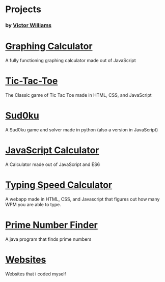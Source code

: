 # Projects
### by [Victor Williams](https://vaporjawn.github.io)

# [Graphing Calculator](https://github.com/Vaporjawn/Graphing-Calculator)
A fully functioning graphing calculator made out of JavaScript

# [Tic-Tac-Toe](https://github.com/Vaporjawn/Tic-Tac-Toe)
The Classic game of Tic Tac Toe made in HTML, CSS, and JavaScript

# [Sud0ku](https://github.com/Vaporjawn/Sud0ku)
A Sud0ku game and solver made in python (also a version in JavaScript)

# [JavaScript Calculator](https://github.com/Vaporjawn/Javascript-Calculator)
A Calculator made out of JavaScript and ES6

# [Typing Speed Calculator](https://github.com/Vaporjawn/Typing-Speed-Caculator)
A webapp made in HTML, CSS, and Javascript that figures out how many WPM you are able to type.

# [Prime Number Finder](https://github.com/Vaporjawn/Prime-Number-Finder)
A java program that finds prime numbers

# [Websites](https://github.com/Vaporjawn/websites)
Websites that i coded myself
